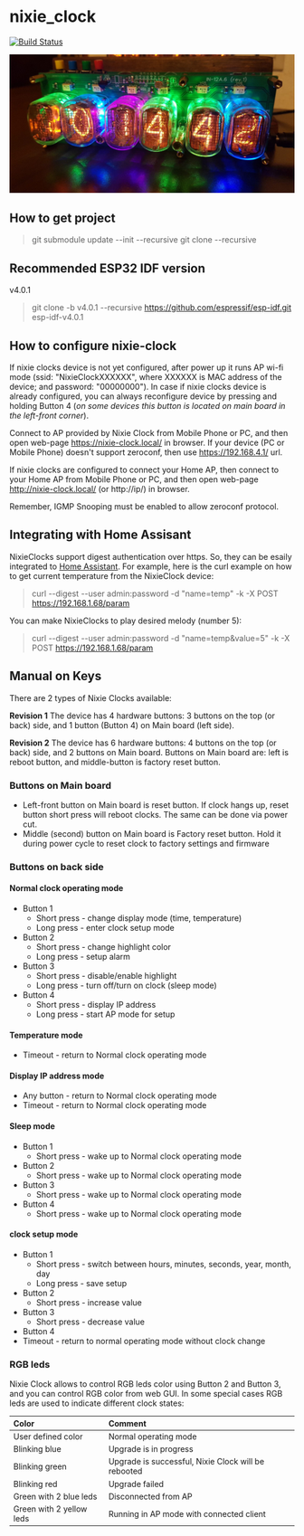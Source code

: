 # nixie_clock
[![Build Status](https://travis-ci.org/lexus2k/nixie_clock.svg?branch=master)](https://travis-ci.org/lexus2k/nixie_clock)

![Image of menu example](case/nixie_clock_in12.jpg)

## How to get project

> git submodule update --init --recursive
> git clone --recursive

## Recommended ESP32 IDF version

v4.0.1

> git clone -b v4.0.1 --recursive https://github.com/espressif/esp-idf.git esp-idf-v4.0.1<br>

## How to configure nixie-clock

If nixie clocks device is not yet configured, after power up it runs AP wi-fi mode
(ssid: "NixieClockXXXXXX", where XXXXXX is MAC address of the device; and password: "00000000").
In case if nixie clocks device is already configured, you can always reconfigure device
by pressing and holding Button 4 (_on some devices this button is located on main board in the
left-front corner_).

Connect to AP provided by Nixie Clock from Mobile Phone or PC, and then open web-page
https://nixie-clock.local/ in browser. If your device (PC or Mobile Phone) doesn't support
zeroconf, then use https://192.168.4.1/ url.

If nixie clocks are configured to connect your Home AP, then connect to your Home AP from
Mobile Phone or PC, and then open web-page http://nixie-clock.local/ (or http://ip/) in browser.

Remember, IGMP Snooping must be enabled to allow zeroconf protocol.

## Integrating with Home Assisant

NixieClocks support digest authentication over https. So, they can be esaily integrated to
[Home Assistant](https://www.home-assistant.io/integrations/rest). For example, here is the curl
example on how to get current temperature from the NixieClock device:

> curl --digest --user admin:password -d "name=temp" -k -X POST https://192.168.1.68/param

You can make NixieClocks to play desired melody (number 5):

> curl --digest --user admin:password -d "name=temp&value=5" -k -X POST https://192.168.1.68/param

## Manual on Keys

There are 2 types of Nixie Clocks available:

**Revision 1**
The device has 4 hardware buttons: 3 buttons on the top (or back) side, and 1 button (Button 4) on
Main board (left side).

**Revision 2**
The device has 6 hardware buttons: 4 buttons on the top (or back) side, and 2 buttons on Main board.
Buttons on Main board are: left is reboot button, and middle-button is factory reset button.

### Buttons on Main board

 * Left-front button on Main board is reset button. If clock hangs up, reset button short press will
reboot clocks. The same can be done via power cut.
 * Middle (second) button on Main board is Factory reset button. Hold it during power cycle to reset
clock to factory settings and firmware

### Buttons on back side

#### Normal clock operating mode

 * Button 1
   * Short press - change display mode (time, temperature)
   * Long press - enter clock setup mode
 * Button 2
   * Short press - change highlight color
   * Long press - setup alarm
 * Button 3
   * Short press - disable/enable highlight
   * Long press - turn off/turn on clock (sleep mode)
 * Button 4
   * Short press - display IP address
   * Long press - start AP mode for setup

#### Temperature mode

 * Timeout - return to Normal clock operating mode

#### Display IP address mode

 * Any button - return to Normal clock operating mode
 * Timeout - return to Normal clock operating mode

#### Sleep mode

 * Button 1
   * Short press - wake up to Normal clock operating mode
 * Button 2
   * Short press - wake up to Normal clock operating mode
 * Button 3
   * Short press - wake up to Normal clock operating mode
 * Button 4
   * Short press - wake up to Normal clock operating mode

#### clock setup mode

 * Button 1
   * Short press - switch between hours, minutes, seconds, year, month, day
   * Long press - save setup
 * Button 2
   * Short press - increase value
 * Button 3
   * Short press - decrease value
 * Button 4
 * Timeout - return to normal operating mode without clock change

### RGB leds

Nixie Clock allows to control RGB leds color using Button 2 and Button 3, and
you can control RGB color from web GUI.
In some special cases RGB leds are used to indicate different clock states:

| **Color** | **Comment** |
| :-------- |:---------|
| User defined color | Normal operating mode |
| Blinking blue | Upgrade is in progress |
| Blinking green | Upgrade is successful, Nixie Clock will be rebooted |
| Blinking red | Upgrade failed |
| Green with 2 blue leds | Disconnected from AP |
| Green with 2 yellow leds | Running in AP mode with connected client |

